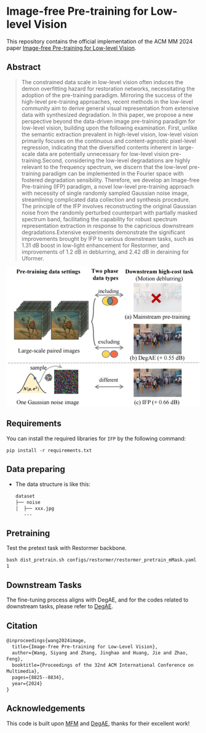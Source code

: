 # Image-free Pre-training for Low-level Vision

This repository contains the official implementation of the ACM MM 2024 paper [Image-free Pre-training for Low-level Vision](https://dl.acm.org/doi/abs/10.1145/3664647.3681230). 

## Abstract
>The constrained data scale in low-level vision often induces the demon overfitting hazard for restoration networks, necessitating the adoption of the pre-training paradigm. Mirroring the success of the high-level pre-training approaches, recent methods in the low-level community aim to derive general visual representation from extensive data with synthesized degradation. In this paper, we propose a new perspective beyond the data-driven image pre-training paradigm for low-level vision, building upon the following examination. First, unlike the semantic extraction prevalent in high-level vision, low-level vision primarily focuses on the continuous and content-agnostic pixel-level regression, indicating that the diversified contents inherent in large-scale data are potentially unnecessary for low-level vision pre-training.Second, considering the low-level degradations are highly relevant to the frequency spectrum, we discern that the low-level pre-training paradigm can be implemented in the Fourier space with fostered degradation sensibility. Therefore, we develop an Image-free Pre-training (IFP) paradigm, a novel low-level pre-training approach with necessity of single randomly sampled Gaussian noise image, streamlining complicated data collection and synthesis procedure. The principle of the IFP involves reconstructing the original Gaussian noise from the randomly perturbed counterpart with partially masked spectrum band, facilitating the capability for robust spectrum representation extraction in response to the capricious downstream degradations.Extensive experiments demonstrate the significant improvements brought by IFP to various downstream tasks, such as 1.31 dB boost in low-light enhancement for Restormer, and improvements of 1.2 dB in deblurring, and 2.42 dB in deraining for Uformer. 

![Teaser](docs/m_comp4_00.png)

## Requirements
You can install the required libraries for `IFP` by the following command:

```
pip install -r requirements.txt
```

## Data preparing
- The data structure is like this:
  ```
  dataset
  ├── noise
  │  ├── xxx.jpg
     ---
  ```

## Pretraining

Test the pretext task with Restormer backbone.
```
bash dist_pretrain.sh configs/restormer/restormer_pretrain_mMask.yaml 1 
```



## Downstream Tasks

The fine-tuning process aligns with DegAE, and for the codes related to downstream tasks, please refer to [DegAE](https://github.com/lyh-18/DegAE_DegradationAutoencoder).

## Citation

```
@inproceedings{wang2024image,
  title={Image-free Pre-training for Low-Level Vision},
  author={Wang, Siyang and Zhang, Jinghao and Huang, Jie and Zhao, Feng},
  booktitle={Proceedings of the 32nd ACM International Conference on Multimedia},
  pages={8825--8834},
  year={2024}
}
```

## Acknowledgements

This code is built upon [MFM](https://github.com/Jiahao000/MFM) and [DegAE](https://github.com/lyh-18/DegAE_DegradationAutoencoder), thanks for their excellent work!
